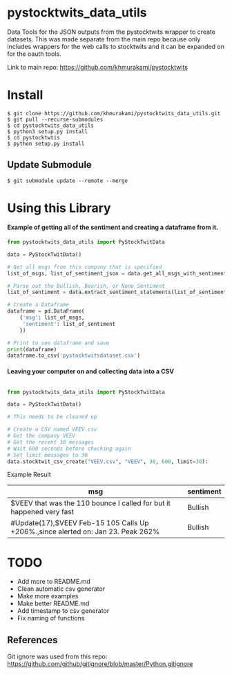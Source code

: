 # pystocktwits_data_utils

Data Tools for the JSON outputs from the pystocktwits wrapper to create datasets. This was made separate from the main repo because only includes wrappers for the web calls to stocktwits and it can be expanded on for the oauth tools.

Link to main repo: https://github.com/khmurakami/pystocktwits

# Install

```shell
$ git clone https://github.com/khmurakami/pystocktwits_data_utils.git
$ git pull --recurse-submodules
$ cd pystocktwits_data_utils
$ python3 setup.py install
$ cd pystocktwtis
$ python setup.py install
```

## Update Submodule
```shell
$ git submodule update --remote --merge
```

# Using this Library

#### Example of getting all of the sentiment and creating a dataframe from it.

```python
from pystocktwits_data_utils import PyStockTwitData

data = PyStockTwitData()

# Get all msgs from this company that is specified
list_of_msgs, list_of_sentiment_json = data.get_all_msgs_with_sentiment_by_symbol_id("AAPL")

# Parse out the Bullish, Bearish, or None Sentiment
list_of_sentiment = data.extract_sentiment_statements(list_of_sentiment_json)

# Create a Dataframe
dataframe = pd.DataFrame(
    {'msg': list_of_msgs,
     'sentiment': list_of_sentiment
    })

# Print to see dataframe and save
print(dataframe)
dataframe.to_csv('pystocktwitsdataset.csv')
```

#### Leaving your computer on and collecting data into a CSV

```python

from pystocktwits_data_utils import PyStockTwitData

data = PyStockTwitData()

# This needs to be cleaned up

# Create a CSV named VEEV.csv
# Get the company VEEV
# Get the recent 30 messages
# Wait 600 seconds before checking again
# Set limit messages to 30
data.stocktwit_csv_create("VEEV.csv", "VEEV", 30, 600, limit=30):
```

Example Result

| msg                                                                              | sentiment |
|----------------------------------------------------------------------------------|-----------|
| $VEEV that was the 110 bounce I called for but it happened very fast             | Bullish   |
| #Update(17),$VEEV Feb-15 105 Calls Up +206%.,since alerted on: Jan 23. Peak 262% | Bullish   |

##

# TODO
- Add more to README.md
- Clean automatic csv generator
- Make more examples
- Make better README.md
- Add timestamp to csv generator
- Fix naming of functions

## References

Git ignore was used from this repo: https://github.com/github/gitignore/blob/master/Python.gitignore

